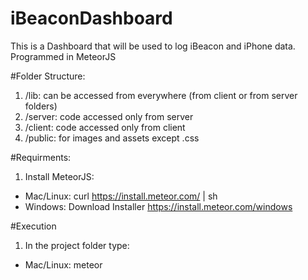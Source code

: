 # iBeaconDashboard
This is a Dashboard that will be used to log iBeacon and iPhone data. Programmed in MeteorJS

#Folder Structure:
1. /lib: can be accessed from everywhere (from client or from server folders)
2. /server: code accessed only from server
3. /client: code accessed only from client
4. /public: for images and assets except .css

#Requirments:
1. Install MeteorJS:
  * Mac/Linux: curl https://install.meteor.com/ | sh
  * Windows: Download Installer https://install.meteor.com/windows

#Execution
1. In the project folder type:
  * Mac/Linux: meteor
